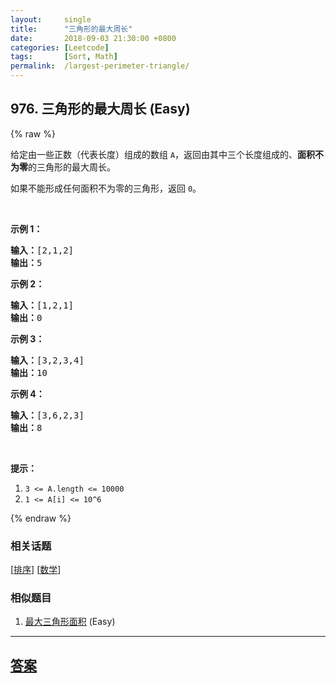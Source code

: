 ```yaml
---
layout:     single
title:      "三角形的最大周长"
date:       2018-09-03 21:30:00 +0800
categories: [Leetcode]
tags:       [Sort, Math]
permalink:  /largest-perimeter-triangle/
---
```


## 976. 三角形的最大周长 (Easy)

{% raw %}

<p>给定由一些正数（代表长度）组成的数组 <code>A</code>，返回由其中三个长度组成的、<strong>面积不为零</strong>的三角形的最大周长。</p>

<p>如果不能形成任何面积不为零的三角形，返回&nbsp;<code>0</code>。</p>

<p>&nbsp;</p>

<ol>
</ol>

<p><strong>示例 1：</strong></p>

<pre><strong>输入：</strong>[2,1,2]
<strong>输出：</strong>5
</pre>

<p><strong>示例 2：</strong></p>

<pre><strong>输入：</strong>[1,2,1]
<strong>输出：</strong>0
</pre>

<p><strong>示例 3：</strong></p>

<pre><strong>输入：</strong>[3,2,3,4]
<strong>输出：</strong>10
</pre>

<p><strong>示例 4：</strong></p>

<pre><strong>输入：</strong>[3,6,2,3]
<strong>输出：</strong>8
</pre>

<p>&nbsp;</p>

<p><strong>提示：</strong></p>

<ol>
	<li><code>3 &lt;= A.length &lt;= 10000</code></li>
	<li><code>1 &lt;= A[i] &lt;= 10^6</code></li>
</ol>

{% endraw %}

### 相关话题
  [[排序](https://github.com/openset/leetcode/tree/master/tag/sort/README.md)]
  [[数学](https://github.com/openset/leetcode/tree/master/tag/math/README.md)]

### 相似题目
  1. [最大三角形面积](/largest-triangle-area) (Easy)

---

## [答案](https://github.com/openset/leetcode/tree/master/problems/largest-perimeter-triangle)

